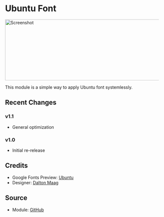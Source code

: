 # Ubuntu Font

<img src="https://dl2.pushbulletusercontent.com/FFlfJCCpvEcffZ1aTZ04aj68Oh0X8cxv/ubuntu-jpeg.jpg" height="200" width="525" alt="Screenshot">

This module is a simple way to apply Ubuntu font systemlessly. 

## Recent Changes
### v1.1
- General optimization

### v1.0
- Initial re-release

## Credits
- Google Fonts Preview: [Ubuntu](https://fonts.google.com/specimen/Ubuntu)
- Designer: [Dalton Maag](https://daltonmaag.com/) 

## Source
- Module: [GitHub](https://github.com/gloeyisk/Ubuntu_Font)
